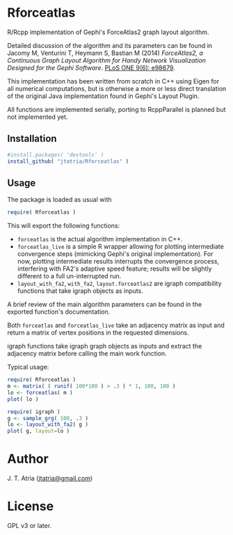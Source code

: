 # Rforceatlas

R/Rcpp implementation of Gephi's ForceAtlas2 graph layout algorithm.

Detailed discussion of the algorithm and its parameters can be found in Jacomy M, Venturini T,
Heymann S, Bastian M (2014) _ForceAtlas2, a Continuous Graph Layout Algorithm for Handy Network
Visualization Designed for the Gephi Software_.
[PLoS ONE 9(6): e98679](http://journals.plos.org/plosone/article?id=10.1371/journal.pone.0098679).

This implementation has been written from scratch in C++ using Eigen for all numerical computations,
but is otherwise a more or less direct translation of the original Java implementation found in
Gephi's Layout Plugin.

All functions are implemented serially, porting to RcppParallel is planned but not
implemented yet.

## Installation

```R
#install.packages( 'devtools' )
install_github( "jtatria/Rforceatlas" )
```

## Usage

The package is loaded as usual with

```R
require( Rforceatlas )
```

This will export the following functions:
* `forceatlas` is the actual algorithm implementation in C++.
* `forceatlas_live` is a simple R wrapper allowing for plotting intermediate convergence steps
  (mimicking Gephi's original implementation). For now, plotting intermediate results interrupts
  the convergence process, interfering with FA2's adaptive speed feature; results will be slightly
  different to a full un-interrupted run.
* `layout_with_fa2`, `with_fa2`, `layout.forceatlas2` are igraph compatibility functions that take
  igraph objects as inputs.

A brief review of the main algorithm parameters can be found in the exported function's
documentation.

Both `forceatlas` and `forceatlas_live` take an adjacency matrix as input and return a matrix of
vertex positions in the requested dimensions.

igraph functions take igraph graph objects as inputs and extract the adjacency matrix before calling
the main work function.

Typical usage:

```R
require( Rforceatlas )
m <- matrix( ( runif( 100*100 ) > .3 ) * 1, 100, 100 )
lo <- forceatlas( m )
plot( lo )

require( igraph )
g <- sample_grg( 100, .3 )
lo <- layout_with_fa2( g )
plot( g, layout=lo )
```

# Author

J. T. Atria (jtatria@gmail.com)

# License

GPL v3 or later.

